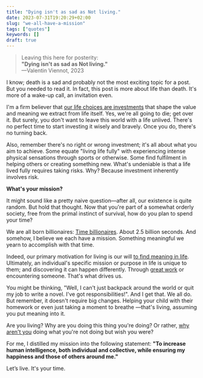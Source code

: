 ```yaml
---
title: "Dying isn't as sad as Not living."
date: 2023-07-31T19:20:29+02:00
slug: "we-all-have-a-mission"
tags: ["quotes"]
keywords: []
draft: true
---
```


> Leaving this here for posterity:    
> **"Dying isn't as sad as Not living."**     
>  —Valentin Viennot, 2023

I know; death is a sad and probably not the most exciting topic for a post. But you needed to read it. In fact, this post is more about life than death. It's more of a wake-up call, an invitation even.

I'm a firm believer that [our life choices are investments](../all-we-do-is-investment/) that shape the value and meaning we extract from life itself. Yes, we're all going to die; get over it. But surely, you don't want to leave this world with a life unlived. There's no perfect time to start investing it wisely and bravely. Once you do, there's no turning back.

Also, remember there's no right or wrong investment; it's all about what you aim to achieve. Some equate "living life fully" with experiencing intense physical sensations through sports or otherwise. Some find fulfilment in helping others or creating something new. What's undeniable is that a life lived fully requires taking risks. Why? Because investment inherently involves risk.

**What's your mission?**


It might sound like a pretty naive question—after all, our existence is quite random. But hold that thought. Now that you're part of a somewhat orderly society, free from the primal instinct of survival, how do you plan to spend your time?

We are all born billionaires: [Time billionaires](https://www.isemag.com/columnist/article/14266536/we-are-all-born-time-millionaires). About 2.5 billion seconds. And somehow, I believe we each have a mission. Something meaningful we yearn to accomplish with that time.

Indeed, our primary motivation for living is our will [to find meaning in life](https://www.goodreads.com/book/show/4069.Man_s_Search_for_Meaning). Ultimately, an individual's specific mission or purpose in life is unique to them; and discovering it can happen differently. Through [great work](http://www.paulgraham.com/greatwork.html) or encountering someone. That's what drives us.

You might be thinking, "Well, I can't just backpack around the world or quit my job to write a novel. I've got responsibilities!". And I get that. We all do. But remember, it doesn't require big changes. Helping your child with their homework or even just taking a moment to breathe —that's living, assuming you put meaning into it.

Are you living? Why are you doing this thing you're doing? Or rather, [why aren't you](http://paulgraham.com/procrastination.html) doing what you're not doing but wish you were?

For me, I distilled my mission into the following statement: **"To increase human intelligence, both individual and collective, while ensuring my happiness and those of others around me."**

Let’s live. It's your time.
